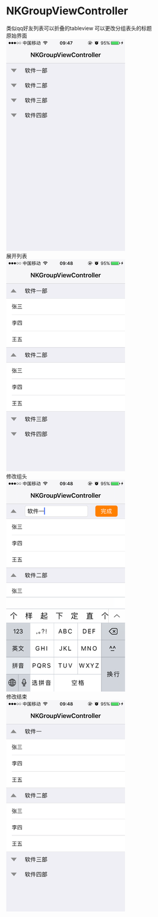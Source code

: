# NKGroupViewController
类似qq好友列表可以折叠的tableview  可以更改分组表头的标题  
<br>
原始界面
<br>
<img src="https://github.com/kSimpleCoder/NKGroupViewController/blob/master/original.PNG" width = "320" alt="原始界面" align=center/>
<br>
展开列表
<br>
<img src="https://github.com/kSimpleCoder/NKGroupViewController/blob/master/unfold.PNG" width = "320" alt="展开列表" align=center/>
<br>
修改组头
<br>
<img src="https://github.com/kSimpleCoder/NKGroupViewController/blob/master/modify.PNG" width = "320" alt="修改组头" align=center/>
<br>
修改结束
<br>
<img src="https://github.com/kSimpleCoder/NKGroupViewController/blob/master/finally.PNG" width = "320" alt="修改结束" align=center/>
